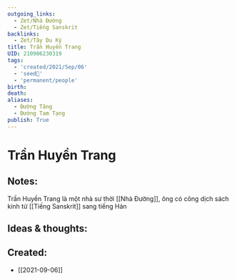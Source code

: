 ```yaml
---
outgoing_links:
  - Zet/Nhà Đường
  - Zet/Tiếng Sanskrit
backlinks:
  - Zet/Tây Du Ký
title: Trần Huyền Trang
UID: 210906230319
tags:
  - 'created/2021/Sep/06'
  - 'seed🥜'
  - 'permanent/people'
birth: 
death: 
aliases:
  - Đường Tăng
  - Đường Tam Tạng
publish: True
---
```

# Trần Huyền Trang

## Notes:
Trần Huyền Trang là một nhà sư thời [[Nhà Đường]], ông có công dịch sách kinh từ [[Tiếng Sanskrit]] sang tiếng Hán

## Ideas & thoughts:
## Created:
- [[2021-09-06]]
